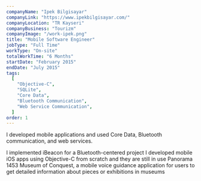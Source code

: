 ```yaml
---
companyName: "Ipek Bilgisayar"
companyLink: "https://www.ipekbilgisayar.com/"
companyLocation: "TR Kayseri"
companyBusiness: "Tourizm"
companyImage: "/work-ipek.png"
title: "Mobile Software Engineer"
jobType: "Full Time"
workType: "On-site"
totalWorkTime: "6 Months"
startDate: "February 2015"
endDate: "July 2015"
tags:
  [
    "Objective-C",
    "SQLite",
    "Core Data",
    "Bluetooth Communication",
    "Web Service Communication",
  ]
order: 1
---
```


I developed mobile applications and used Core Data, Bluetooth communication, and web services.

I implemented iBeacon for a Bluetooth-centered project
I developed mobile iOS apps using Objective-C from scratch and they are still in use
Panorama 1453 Museum of Conquest, a mobile voice guidance application for users to get detailed information about pieces or exhibitions in museums